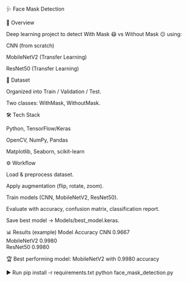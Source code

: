 🩺 Face Mask Detection


📌 Overview

Deep learning project to detect With Mask 😷 vs Without Mask 😐 using:

CNN (from scratch)

MobileNetV2 (Transfer Learning)

ResNet50 (Transfer Learning)



📂 Dataset

Organized into Train / Validation / Test.

Two classes: WithMask, WithoutMask.

🛠️ Tech Stack

Python, TensorFlow/Keras

OpenCV, NumPy, Pandas

Matplotlib, Seaborn, scikit-learn



⚙️ Workflow

Load & preprocess dataset.

Apply augmentation (flip, rotate, zoom).

Train models (CNN, MobileNetV2, ResNet50).

Evaluate with accuracy, confusion matrix, classification report.

Save best model → Models/best_model.keras.



📊 Results (example)
Model	Accuracy
CNN	 0.9667  
MobileNetV2	0.9980  
ResNet50	 0.9980

🏆 Best performing model: MobileNetV2 with 0.9980 accuracy


▶️ Run
pip install -r requirements.txt
python face_mask_detection.py


